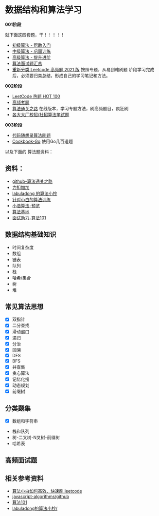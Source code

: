 # 数据结构和算法学习

**001阶段**

就下面这四套题，干！！！！！

- [初级算法 - 帮助入门](https://leetcode-cn.com/leetbook/detail/top-interview-questions-easy/)
- [中级算法 - 巩固训练](https://leetcode-cn.com/leetbook/detail/top-interview-questions-medium/)
- [高级算法 - 提升进阶](https://leetcode-cn.com/leetbook/detail/top-interview-questions-hard/)
- [算法面试题汇总](https://leetcode-cn.com/leetbook/detail/top-interview-questions/)
- [重新分类 Leetcode 高频题 2021 版](https://github.com/Jsmond2016/Leetcode-retag) 按照专题，从易到难刷题
阶段学习完成后，必须要归类总结，形成自己的学习笔记和方法。

**002阶段**

- [LeetCode 热题 HOT 100](https://leetcode-cn.com/problem-list/2cktkvj/)
- [高频考题](https://github.com/doocs/leetcode)
- [算法通关之路](https://leetcode-solution-leetcode-pp.gitbook.io/leetcode-solution/) 在线版本，学习专题方法，刷高频题目，疯狂刷
- [各大大厂校招/社招算法笔试题](https://github.com/sisterAn/JavaScript-Algorithms)

**003阶段**
- [代码随想录算法刷题](https://programmercarl.com/)
- [Cookbook-Go](https://leetcode-cn.com/leetbook/read/leetcode-cookbook/5is6a6/) 使用Go几百道题

以及下面的 算法题资料：

## 资料：

- [github-算法通关之路](https://github.com/azl397985856/leetcode)
- [力扣加加](https://leetcode-solution-leetcode-pp.gitbook.io/leetcode-solution/)
- [labuladong 的算法小抄](https://github.com/labuladong/fucking-algorithm)
- [针对小白的算法训练](https://github.com/geekxh/hello-algorithm)
- [小浩算法-预览](https://www.geekxh.com/0.0.%E5%AD%A6%E4%B9%A0%E9%A1%BB%E7%9F%A5/01.html)
- [算法基地](https://github.com/chefyuan/algorithm-base)
- [面试助力-算法101](https://101.zoo.team/)
## 数据结构基础知识

- 时间复杂度
- 数组
- 链表
- 队列
- 栈
- 哈希/集合
- 树
- 堆



## 常见算法思想

- [x] 双指针
- [x] 二分查找
- [x] 滑动窗口
- [x] 递归
- [x] 分治
- [x] 回溯
- [x] DFS
- [x] BFS
- [x] 并查集
- [x] 贪心算法
- [x] 记忆化搜
- [x] 动态规划
- [x] 前缀树

## 分类题集

- [x] 数组和字符串
- 栈和队列
- 树-二叉树-N叉树-前缀树
- 哈希表

## 高频面试题





## 相关参考资料

- [算法小白如何高效、快速刷 leetcode](https://juejin.cn/post/6844904187247984654)
- [javascript-algorithms/github](https://github.com/trekhleb/javascript-algorithms)
- [算法101](https://101.zoo.team/)
- [labuladong的算法小抄/](https://github.com/labuladong/fucking-algorithm)